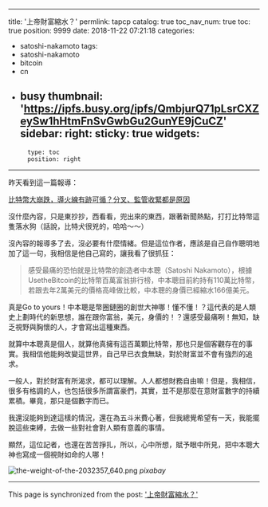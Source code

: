 
---
title: '上帝財富縮水？'
permlink: tapcp
catalog: true
toc_nav_num: true
toc: true
position: 9999
date: 2018-11-22 07:21:18
categories:
- satoshi-nakamoto
tags:
- satoshi-nakamoto
- bitcoin
- cn
- busy
thumbnail: 'https://ipfs.busy.org/ipfs/QmbjurQ71pLsrCXZeySw1hHtmFnSvGwbGu2GunYE9jCuCZ'
sidebar:
    right:
        sticky: true
widgets:
    -
        type: toc
        position: right
---


昨天看到這一篇報導：

[比特幣大崩跌，導火線有跡可循？分叉、監管收緊都是原因](https://www.bnext.com.tw/article/51366/wtf-is-happening-to-crypto)

沒什麼內容，只是東抄抄，西看看，兜出來的東西，跟著新聞熱點，打打比特幣這隻落水狗（話說，比特犬很兇的，哈哈～～）

沒內容的報導多了去，沒必要有什麼情緒。但是這位作者，應該是自己自作聰明地加了這一句，我相信是他自己寫的，讓我看了很抓狂：

>感受最痛的恐怕就是比特幣的創造者中本聰（Satoshi Nakamoto），根據UsetheBitcoin的比特幣百萬富翁排行榜，中本聰目前約持有110萬比特幣，若跟去年2萬美元的價格高峰做比較，中本聰的身價已經縮水166億美元。

真是Go to yours！中本聰是幣圈鏈圈的創世大神哪！懂不懂！？這代表的是人類史上劃時代的新思想，誰在跟你富翁，美元，身價的！？還感受最痛咧！無知，缺乏視野與胸懷的人，才會寫出這種東西。

就算中本聰真是個人，就算他真擁有這百萬顆比特幣，那也只是個客觀存在的事實。我相信他能夠改變這世界，自己早已衣食無缺，對於財富並不會有強烈的追求。

一般人，對於財富有所渴求，都可以理解。人人都想財務自由嘛！但是，我相信，很多有格調的人，也包括很多所謂富豪們，其實，並不是那麼在意財富數字的持續累積。畢竟，那只是個數字而已。

我還沒能夠到達這樣的情況，還在為五斗米費心著，但我總覺希望有一天，我能擺脫這些束縛，去做一些對社會對人類有意義的事情。

顯然，這位記者，也還在苦苦掙扎，所以，心中所想，賦予眼中所見，把中本聰大神也寫成一個視財如命的人哪！

![the-weight-of-the-2032357_640.png](https://ipfs.busy.org/ipfs/QmbjurQ71pLsrCXZeySw1hHtmFnSvGwbGu2GunYE9jCuCZ)
*pixabay*

- - -

This page is synchronized from the post: ['上帝財富縮水？'](https://steemit.com/@deanliu/tapcp)
